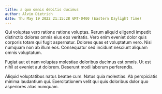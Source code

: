 ```yaml
---
title: a quo omnis debitis ducimus
author: Alvin Dietrich
date: Thu May 19 2022 21:15:28 GMT-0400 (Eastern Daylight Time)
---
```

Qui voluptas vero ratione ratione voluptas. Rerum aliquid eligendi impedit distinctio dolores omnis eius eos veritatis. Vero enim eveniet dolor quis corporis totam qui fugit aspernatur. Dolores quas et voluptatum vero. Nisi numquam non ab illum eos. Consequatur sed incidunt nesciunt aliquam omnis voluptatum.

 Fugiat aut et nam voluptas molestiae doloribus ducimus est omnis. Ut est nihil at eveniet aut dolorem. Deserunt modi laborum perferendis.

 Aliquid voluptatibus natus beatae cum. Natus quia molestias. Ab perspiciatis minima laudantium qui. Exercitationem velit qui quis doloribus dolor quo asperiores alias numquam.